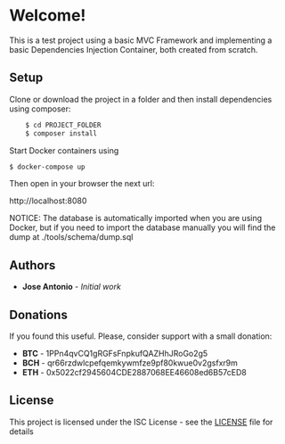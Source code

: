 # Welcome!

This is a test project using a basic MVC Framework and implementing a basic Dependencies Injection Container, both created from scratch.

## Setup

Clone or download the project in a folder and then install dependencies using composer:

```bash
    $ cd PROJECT_FOLDER
    $ composer install
```

Start Docker containers using

```bash
$ docker-compose up
```

Then open in your browser the next url:

http://localhost:8080

NOTICE: The database is automatically imported when you are using Docker, but if you need to import the database manually you will find the dump at ./tools/schema/dump.sql

## Authors

* **Jose Antonio** - *Initial work*

## Donations

If you found this useful. Please, consider support with a small donation:

* **BTC** - 1PPn4qvCQ1gRGFsFnpkufQAZHhJRoGo2g5
* **BCH** - qr66rzdwlcpefqemkywmfze9pf80kwue0v2gsfxr9m
* **ETH** - 0x5022cf2945604CDE2887068EE46608ed6B57cED8

## License

This project is licensed under the ISC License - see the [LICENSE](LICENSE) file for details